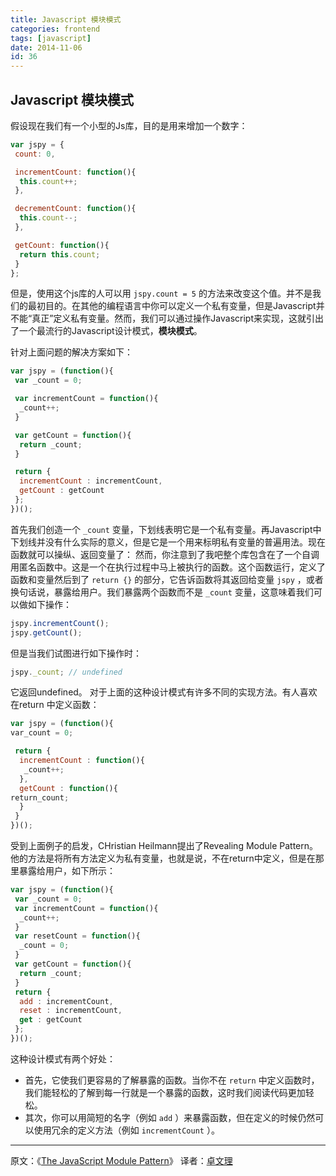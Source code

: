 ```yaml
---
title: Javascript 模块模式
categories: frontend
tags: [javascript]
date: 2014-11-06
id: 36
---
```


## Javascript 模块模式

假设现在我们有一个小型的Js库，目的是用来增加一个数字：

```javascript
var jspy = {
 count: 0,

 incrementCount: function(){
  this.count++;
 },

 decrementCount: function(){
  this.count--;
 },

 getCount: function(){
  return this.count;
 }
};

```

但是，使用这个js库的人可以用 `jspy.count = 5` 的方法来改变这个值。并不是我们的最初目的。在其他的编程语言中你可以定义一个私有变量，但是Javascript并不能“真正”定义私有变量。然而，我们可以通过操作Javascript来实现，这就引出了一个最流行的Javascript设计模式，**模块模式**。

针对上面问题的解决方案如下：

```javascript
var jspy = (function(){
 var _count = 0;

 var incrementCount = function(){
  _count++;
 }

 var getCount = function(){
  return _count;
 }

 return {
  incrementCount : incrementCount,
  getCount : getCount
 };
})();

```

首先我们创造一个 `_count` 变量，下划线表明它是一个私有变量。再Javascript中下划线并没有什么实际的意义，但是它是一个用来标明私有变量的普遍用法。现在函数就可以操纵、返回变量了：
然而，你注意到了我吧整个库包含在了一个自调用匿名函数中。这是一个在执行过程中马上被执行的函数。这个函数运行，定义了函数和变量然后到了 `return {}` 的部分，它告诉函数将其返回给变量 `jspy` ，或者换句话说，暴露给用户。我们暴露两个函数而不是 `_count` 变量，这意味着我们可以做如下操作：

```javascript
jspy.incrementCount();
jspy.getCount();
```

但是当我们试图进行如下操作时：

```javascript
jspy._count; // undefined
```

它返回undefined。
对于上面的这种设计模式有许多不同的实现方法。有人喜欢在return 中定义函数：

```javascript
var jspy = (function(){
var_count = 0;

 return {
  incrementCount : function(){
   _count++;
  },
  getCount : function(){
return_count;
  }
 }
})();

```

受到上面例子的启发，CHristian Heilmann提出了Revealing Module Pattern。他的方法是将所有方法定义为私有变量，也就是说，不在return中定义，但是在那里暴露给用户，如下所示：

```javascript
var jspy = (function(){
 var _count = 0;
 var incrementCount = function(){
  _count++;
 }
 var resetCount = function(){
  _count = 0;
 }
 var getCount = function(){
  return _count;
 }
 return {
  add : incrementCount,
  reset : incrementCount,
  get : getCount
 };
})();
```

这种设计模式有两个好处：

- 首先，它使我们更容易的了解暴露的函数。当你不在 `return` 中定义函数时，我们能轻松的了解到每一行就是一个暴露的函数，这时我们阅读代码更加轻松。
- 其次，你可以用简短的名字（例如 `add` ）来暴露函数，但在定义的时候仍然可以使用冗余的定义方法（例如 `incrementCount` ）。

----

原文：《[The JavaScript Module Pattern](http://javascriptplayground.com/blog/2012/04/javascript-module-pattern/)》
译者：[卓文理](http://www.zhuowenli.com)
